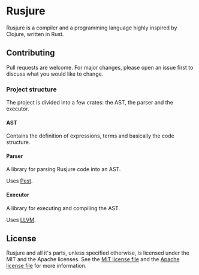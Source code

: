 # Rusjure

Rusjure is a compiler and a programming language highly inspired by Clojure, written in Rust.

## Contributing

Pull requests are welcome. For major changes, please open an issue first to discuss what you would like to change.

### Project structure

The project is divided into a few crates: the AST, the parser and the executor.

#### AST

Contains the definition of expressions, terms and basically the code structure.

#### Parser

A library for parsing Rusjure code into an AST.

Uses [Pest](https://pest.rs/).

#### Executor

A library for executing and compiling the AST.

Uses [LLVM](https://llvm.org/).

## License

Rusjure and all it's parts, unless specified otherwise, is licensed under the MIT and the Apache licenses.
See the [MIT license file](LICENSE-MIT.txt) and the [Apache license file](LICENSE-APACHE.txt) for more information.
